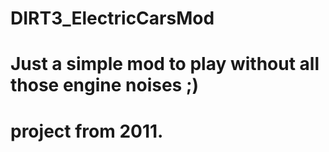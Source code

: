 # DIRT3_ElectricCarsMod
# Just a simple mod to play without all those engine noises ;)
# project from 2011.
